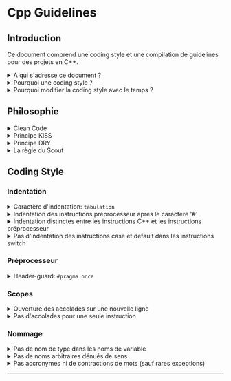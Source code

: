 # Cpp Guidelines

## Introduction

Ce document comprend une coding style et une compilation de guidelines pour des projets en C++.

<details><summary>A qui s'adresse ce document ?</summary><p>

Ce document s'adresse à toute personne souhaitant contribuer sur un projet sur lequel il est indiqué d'appliquer cette coding style.
Cela requiert de bonnes compétences en C++ moderne.
Des liens vers des ressources (documentations, tutoriels, vidéos) seront fournis pour combler d'éventuelles lacunes si besoin.
</p></details>

<details><summary>Pourquoi une coding style ?</summary><p>

Le choix d'une coding style n'est pas arbitraire, chaque choix fait dans ce document a été réfléchis, pas seulement pour ses avantages en terme de lisibilité mais aussi pour réduire les risques d'erreurs, les ambiguïtés, la redondance, les comportements indéfinis du compilateur ([CppReference: Undefined Behavior]), problèmes d'optimisation, etc.
Chacune de ces raisons est soigneusement expliqué pour pouvoir être remis en question à chaque évolution du langage. Ce document n'est pas figé, il est ouvert aux débats et est voué à changer pour s'adapter aux nouvelles fonctionnalités du C++.
</p></details>

<details><summary>Pourquoi modifier la coding style avec le temps ?</summary><p>

Le métier de développeur est un métier dont la formation ne s'arrête jamais.
Il faut se tenir au courant des nouveaux progrès dans ce domaine pour pouvoir fournir du travail de meilleur qualité sans rester attaché à des notions devenues obsolètes.

La coding style d'un projet doit s'adapter aux évolutions du langage.
Mais on peut aussi penser à de nouveaux choix de norme dont on avait pas pensé initialement, ou simplement vouloir améliorer l'existant.

Les anciens codes conçus avec des fonctions obsolètes seront menés à être rénovées progressivement par les développeurs qui tomberont dessus (pas de refonte totale nécessaire).
Ainsi les programmeurs s'assureront de bien tester les fonctions qu'ils recodent pour s'assurer de l'absence de régression de code (avec des tests unitaires et des tests fonctionnels).
</p></details>

## Philosophie

<details><summary>Clean Code</summary><p>

Le Clean Code n'est pas un ensemble de règles strictes mais désigne plutôt une série de principes pour produire un code compréhensible et facile à modifier.
Compréhensible signifie dans ce cas un code immédiatement intelligible par n'importe quel développeur qualifié.
Un code est facile à modifier lorsqu'il peut être facilement ajusté et complété.
Un code facilement modifiable comporte les attributs suivants:
- Les classes et les méthodes sont **petites** et, dans la mesure du possible, ont une seule et unique tâche.
- Les classes et les méthodes sont **prévisibles**, fonctionnent de la façon attendue.
</p></details>

<details><summary>Principe KISS</summary><p>

KISS ([Wikipedia: KISS]) ("**K**eep **i**t **s**imple, **s**tupid", en français: "garde ça simple, idiot") est l’un des plus anciens principes du Clean Code.
KISS rappelle aux programmeurs de construire leur code de façon aussi simple que possible.
Toute complexité inutile doit être évitée.
En programmation, il n’y a jamais une seule façon pour résoudre un problème. Une algorithme peut toujours être exprimé de différentes manières. Par conséquent, les programmeurs observant le principe KISS doivent constamment se demander s’ils ne peuvent pas résoudre un problème plus facilement.

> Ce principe est lié au concept du Rasoir d'Ockham ([Wikipedia: Rasoir d'Ockham]) en raisonnement, qui consiste à préférer les explications les plus simples, car elles sont généralement plus crédibles que les explications complexes.
</p></details>

<details><summary>Principe DRY</summary><p>

Le principe DRY (**D**on't **r**epeat **y**ourself) est en quelque sorte la concrétisation du principe KISS. Un Clean Code respectant ce principe implique que chaque fonctionnalité doit avoir une seule et unique représentation au sein du système global.
Il consiste à écrire des fonctions et des classes réutilisables, aussi simples que possible et traitant un minimum de tâches à la fois.
Ce principe encourage à décomposer un programme en de nombreuses classes et fonctions pour garder chaque partie propre sans avoir de répétitions de code.
Un code dans lequel ont copie-colle plusieurs lignes pour gérer des cas supplémentaire est un bon exemple de code qui ne respecte pas le principe DRY.
Le contraire de DRY est WET (**W**e **e**njoy **t**yping). On appelle WET un code comportant des répétitions inutiles.
</p></details>

<details><summary>La règle du Scout</summary><p>

[The Boy Scout Rule]

> Un Scout a une règle: "Toujours laisser un endroit dans un état meilleur que celui dans lequel vous l'avez trouvé".

Appliqué au domaine de la programmation, ce principe consiste à nettoyer continuellement chaque petit morceau de dette technique lorsqu'un développeur en a l'occasion.

Cette habitude simple permet à un projet de voir sa qualité augmenter rapidement avec le temps sans avoir à planifier de refactorisation ou de refonte du projet.

Etant donné que ça se fait sur de petites parties à chaque fois, le développeur fait le choix de ne nettoyer que ce qui ne lui fait pas perdre de temps en plus de ces objectifs initiaux.

Il peut se permettre de prendre le temps de nettoyer de grosses parties du code si ça simplifie significativement la réalisation de sa tâche initiale.

Un code obsolète qui fonctionne n'est pas une bonne base sur laquelle se reposer pour bâtir la suite d'un projet.
C'est pourquoi ce petit investissement de temps peut sur le long terme corriger d'importants problèmes de dette technique et ainsi éviter des bugs ou des complications dans la réalisation de futures tâches.
</p></details>

## Coding Style

### Indentation

<details><summary>Caractère d'indentation: <code>tabulation</code></summary><p>

En indentant avec le caractère ``espace``, il est souvent préférable de cumuler plusieurs espaces par indentation pour qu'elles soient bien visibles (exemple: indentation de 2 espaces, ou de 4 espaces à la fois). Cette écriture rend possible les demi-indentations (avec 1 ou 3 espaces).

Le choix d'espaces plutôt que de tabulation servait à s'assurer que le code ne dépassait pas 80 colonnes pour tenir sur les petits écrans de l'époque. Cette raison n'est plus valable aujourd'hui.

Les tabulations sont plus simples à utiliser: un seul caractère par indentation.
Et chaque développeur peut choisir la taille de l'indentation sur son IDE sans impacter le projet ou l'environnement d'un autre.
</p></details>

<details><summary>Indentation des instructions préprocesseur après le caractère '#'</summary><p>

Indentation avant le caractère '#':
```cpp
#if defined(OS_WINDOWS)
	#include <Windows.h>
	#if defined(CPP_20)
		#define ENABLE_CONCEPTS
	#endif
#endif
```

Indentation après le caractère '#':
```cpp
#if defined(OS_WINDOWS)
#	include <Windows.h>
#	if defined(CPP_20)
#		define ENABLE_CONCEPTS
#	endif
#endif
```

|   | Indentation avant le caractère '#' | Indentation après le caractère '#' |
| -:|:-:|:-:|
| La portion d'instructions préprocesseur est plus facile à différencer des autres instructions | ❌ | ✅ |
| Nom de l'instruction préprocesseur plus lisible | ❌ | ✅ |

**=> Indentation après le caractère '#'**
</p></details>

<details><summary>Indentation distinctes entre les instructions C++ et les instructions préprocesseur</summary><p>

A - Indentation des instructions préprocesseur dans les scopes C++ (et pas l'inverse):
```cpp
#if defined(OS_WINDOWS)
auto functionImplementationSpecific(int number) -> int
{
	if (number >= 0)
	{
#		if defined(ARCH_64BITS)
		return 64;
#		else
		return 32;
#		endif
	}
	return 0;
}
#endif
```

B - Indentation des instructions C++ dans les scopes préprocesseur (et pas l'inverse):
```cpp
#if defined(OS_WINDOWS)
	auto functionImplementationSpecific(int number) -> int
	{
		if (number >= 0)
		{
#	if defined(ARCH_64BITS)
				return 64;
#	else
				return 32;
#	endif
		}
		return 0;
	}
#endif
```

C - Indentation commune entre les instructions C++ et les instructions préprocesseur:
```cpp
#if defined(OS_WINDOWS)
	auto functionImplementationSpecific(int number) -> int
	{
		if (number >= 0)
		{
#			if defined(ARCH_64BITS)
				return 64;
#			else
				return 32;
#			endif
		}
		return 0;
	}
#endif
```

D - Indentation distinctes entre les instructions C++ et les instructions préprocesseur:
```cpp
#if defined(OS_WINDOWS)
auto functionImplementationSpecific(int number) -> int
{
	if (number >= 0)
	{
#	if defined(ARCH_64BITS)
		return 64;
#	else
		return 32;
#	endif
	}
	return 0;
}
#endif
```

Argument en faveur des choix qui n'indentent pas les instructions C++ dans les scopes préprocesseur (A et D):
1. Une fois les instructions préprocesseur traitées par le compilateur, il ne reste plus que les instructions C++.
Le développeur écrit son code en visualisant ce qu'il deviendra à cette étape de la compilation.
Il n'y a donc pas de raison que les instructions C++ conservent leur indentation causé par les scopes préprocesseur à cette étape de compilation (Ca n'a aucune importance pour la compilation, mais a un impact uniquement dans la façon de se projeter à cette étape de la compilation lorsqu'on lit le code).

|   | A | B | C | D |
| -:|:-:|:-:|:-:|:-:|
| Semble bien indenté au premier coup d'oeil | ❌ | ❌ | ✅ | ✅ |
| Facile à indenter | ❌ | ❌ | ✅ | ✅ |
| Argument 1. | ✅ | ❌ | ❌ | ✅ |

**=> D - Indentation distinctes entre les instructions C++ et les instructions préprocesseur**
</p></details>

<details><summary>Pas d'indentation des instructions case et default dans les instructions switch</summary><p>

A - Pas d'indentation des instructions ``case``, ``default`` et ``{}``:
```cpp
switch (number)
{
case 0:
	break;
case 1:
{
	break;
}
default:
	break;
}
```

B - Pas d'indentation des instructions ``case`` et ``default``:
```cpp
switch (number)
{
case 0:
	break;
case 1:
	{
		break;
	}
default:
	break;
}
```

C - Pas d'indentation des accolades:
```cpp
switch (number)
{
	case 0:
		break;
	case 1:
	{
		break;
	}
	default:
		break;
}
```

D - Indentation de toute instruction:
```cpp
switch (number)
{
	case 0:
		break;
	case 1:
		{
			break;
		}
	default:
		break;
}
```

E - Indentation des instructions ``case`` et ``default`` seulement:
```cpp
switch (number)
{
	case 0:
	break;
	case 1:
	{
		break;
	}
	default:
	break;
}
```

> Les accolades sont nécessaires dans un ``case`` lorsqu'elles contiennent une déclaration de variable.

Argument en défaveur du choix A qui n'indente ni les instructions ``case``/``default`` ni les accolades:
- Les accolades des ``case`` sont alignés horizontalement avec les accolades du ``switch``.
Ce n'est pas clair pour savoir si l'accolade du switch est bien fermée.

Les choix C et D semblent aussi bien l'un que l'autre. Le choix B reste néanmoins meilleur car il propose une écriture concise et uniforme avec l'indentation des mots clef ``public:``, ``protected:`` et ``private:`` des struct/class.

Le choix E ne permet pas de voir clairement quelles instructions sont dans chaque ``case``.

**=> B - Pas d'indentation des instructions ``case`` et ``default``**
</p></details>

### Préprocesseur

<details><summary>Header-guard: <code>#pragma once</code></summary><p>

Les header-guards ([Wikipedia: Include guard]) protègent les headers contre les multiples importations.
Tous les fichiers headers doivent avoir des headers guards.

Historiquement, les header-guards ont toujours été faits avec des ``#ifndef``:
```cpp
#ifndef PROJECT_PATH_FILE_H_
#	define PROJECT_PATH_FILE_H_

// ...

#endif /* !PROJECT_PATH_FILE_H_ */
```

Pour garantir l'unicité des header-guards, chaque header doit utiliser un nom de macro unique. Afin d'éviter que deux fichiers utilisent le même nom de macro, celui-ci doit contenir le nom du projet ainsi que le chemin complet du fichier.

Les compilateurs C/C++ fournissent ``#pragma once`` qui permet de s'assurer que le fichier n'est importé qu'une fois dans le projet, sans avoir à renseigner un nom unique.
```cpp
#pragma once

// ...
```

L'intérêt de ``#pragma once`` (comme remplacement au header-guard ``#ifndef``) était d'accélérer la compilation, car celui-ci taggait le fichier comme étant déjà inclut (alors que pour les ``#ifndef`` il fallait reparser le fichier pour tester l'existence de la macro).
Aujourd'hui les compilateurs modernes (Clang, GCC et MSVC) reconnaissent les header-guards ``#ifndef`` et les traitent comme des ``#pragma once``:

GCC: [GCC Header-guard](https://gcc.gnu.org/onlinedocs/cppinternals/Guard-Macros.html)
> to prevent the compiler from processing them more than once. The preprocessor notices such header files, so that if the header file appears in a subsequent #include directive and FOO is defined, then it is ignored and it doesn’t preprocess or even re-open the file a second time. This is referred to as the multiple include optimization.

MSVC: [MSVC Header-guard](https://docs.microsoft.com/en-us/cpp/preprocessor/once?view=msvc-170)
> There's no advantage to use of both the include guard idiom and #pragma once in the same file. The compiler recognizes the include guard idiom, and implements the multiple-include optimization the same way as the #pragma once directive if no non-comment code or preprocessor directive comes before or after the standard form of the idiom

``#pragma once`` n'est pas standard mais est supporté par la grande majorité des compilateurs modernes C/C++ ([Wikipedia: Pragma once : Portability]).
</p></details>

### Scopes

<details><summary>Ouverture des accolades sur une nouvelle ligne</summary><p>

Ouverture d'accolades en fin de ligne:
```cpp
auto main() -> void {
    std::cout << "Hello World!" << std::endl;
}
```

Ouverture d'accolades sur une nouvelle ligne:
```cpp
auto main() -> void
{
    std::cout << "Hello World!" << std::endl;
}
```

|   | En fin de ligne | Sur une nouvelle ligne |
| -:|:-:|:-:|
| Facilité à remarquer l'ouverture d'une accolade<br>(exemple: pour une fonction dont la signature est longue) | ❌ | ✅ |
| Facilité à distinguer l'ouverture d'accolade correspondant à une fermeture (ou l'inverse) | ❌ | ✅ |
| Norme majoritaire dans les projets C++ | ❌ | ✅ |

**=> Ouverture d'accolades sur une nouvelle ligne**
</p></details>

<details><summary>Pas d'accolades pour une seule instruction</summary><p>

Mettre des accolades même s'il n'y a qu'une instruction à l'intérieur:
```cpp
if (printLogs)
{
	std::cout << "Info" << std::endl;
}
```

Ne pas mettre d'accolades lorsqu'elles contiennent qu'une instruction:
```cpp
if (printLogs)
	std::cout << "Info" << std::endl;
```

|   | Accolades pour une instruction | Pas d'accolades pour une instruction |
| -:|:-:|:-:|
| Economise des lignes | ❌ | ✅ |
| Lisibilité | ✅ (mais superflu)<sup>1</sup> | ❌ |

1. L'indentation sert à distinguer visuellement un scope d'un autre même en l'absence d'accolades.<br>
Pas besoin d'accolades pour expliciter une seconde fois qu'on est dans un nouveau scope (information superflue).

**=> Ne pas mettre d'accolades lorsqu'elles contiennent qu'une instruction**
</p></details>

### Nommage

<details><summary>Pas de nom de type dans les noms de variable</summary><p>

Le nom d'une variable ne doit pas annoncer explicitement son type (sauf pour les types user-defined).
Celui-ci étant déjà renseigné et facilement déductible si le nom est bien choisi.
- On devinera qu'une variable "name" est de type ``std::string`` (ou ``std::string_view`` s'il est clair que la variable ne possède pas la donnée).
- On devinera également qu'un "id" est un ``unsigned int``.
De plus, la plupart des IDE permettent de connaitre le type d'une variable en la survolant avec la souris. Et lorsque ce n'est pas le cas, sa définition reste facilement accessible.
</p></details>

<details><summary>Pas de noms arbitraires dénués de sens</summary><p>

Les variables ne doivent pas porter de nom arbitraire dénué de sens (a, b, c, tmp, toto, foo, bar, etc...).
Le nom de la variable doit être assez explicites pour renseigner sur la nature de son contenu.
Et les mots ne doivent pas être interprétés différemment de leur sens réel dans le cadre d'un projet particulier.
</p></details>

<details><summary>Pas accronymes ni de contractions de mots (sauf rares exceptions)</summary><p>

Les accronymes et contractions de mots sont proscrits, sauf exceptions assez claires pour ne pas porter à confusion (Id, Json, AST, i18n, etc...).

Décoder les accronymes et les contractions de mots lors de la relecture de code demande une charge mentale supplémentaire pour comprendre ce que le code fait.
De plus, certains accronymes peuvent donner plusieurs mots différents selon le contexte et l'interprétation des développeurs.

❌:
```cpp
using Id = std::uint64_t;

struct DelUserCmd final
{
	Id userId;
};
```

✅:
```cpp
using Id = std::uint64_t;

namespace User
{
	struct DeleteCommand final
	{
		Id userId;
	};
}
```

</p></details>

---




[CppReference: Undefined Behavior]: https://en.cppreference.com/w/cpp/language/ub
[Wikipedia: KISS]: https://fr.wikipedia.org/wiki/Principe_KISS
[Wikipedia: Rasoir d'Ockham]: https://fr.wikipedia.org/wiki/Rasoir_d'Ockham
[The Boy Scout Rule]: https://www.stepsize.com/blog/how-to-be-an-effective-boy-girl-scout-engineer
[Wikipedia: Include guard]: https://en.wikipedia.org/wiki/Include_guard
[Wikipedia: Pragma once : Portability]: https://en.wikipedia.org/wiki/Pragma_once#Portability

